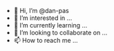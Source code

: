 - 👋 Hi, I’m @dan-pas
- 👀 I’m interested in ...
- 🌱 I’m currently learning ...
- 💞️ I’m looking to collaborate on ...
- 📫 How to reach me ...

<!---
dan-pas/dan-pas is a ✨ special ✨ repository because its `README.md` (this file) appears on your GitHub profile.
You can click the Preview link to take a look at your changes.
--->

